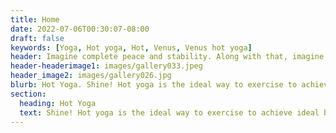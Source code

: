 ```yaml
---
title: Home
date: 2022-07-06T00:30:07-08:00
draft: false
keywords: [Yoga, Hot yoga, Hot, Venus, Venus hot yoga]
header: Imagine complete peace and stability. Along with that, imagine the rejuvenation of the body and face. Imagine that your back doesn't hurt, that you are flexible, balanced, hormonally balanced and happier. Detoxify your body and calm your mind.
header-headerimage1: images/gallery033.jpeg
header_image2: images/gallery026.jpg
blurb: Hot Yoga. Shine! Hot yoga is the ideal way to exercise to achieve ideal body weight and shape, regardless of whether you are a beginner or an experienced...
section:
  heading: Hot Yoga
  text: Shine! Hot yoga is the ideal way to exercise to achieve ideal body weight and shape, regardless of whether you are a beginner or an experienced yogi. In one hour of hot yoga, you burn from 500 to 1000 kcal (depending on how much you try). The temperature of 33 degrees Celsius is close to the physiological temperature of our body, so it is easier and deeper to perform asanas, and the possibility of injury is reduced to a minimum. After class, you will feel full of energy, relaxed, light and cheerful. Sweating helps with detoxification and cleansing of the body, sweating can even release toxins from the cells (e.g. pesticides accumulated from food). Humidity of 40% helps optimal lung function, prevents respiratory problems as well as colds, flu and viruses...
---
```

